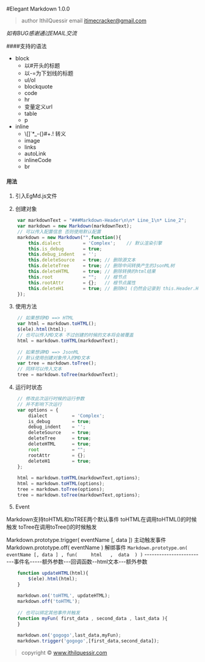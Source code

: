#Elegant Markdown 1.0.0

> author IthilQuessir
> email  itimecracker@gmail.com

*如有BUG感谢通过EMAIL交流*

####支持的语法

* block
	* 以#开头的标题
	* 以-=为下划线的标题
	* ul/ol
	* blockquote
	* code
	* hr
	* 变量定义url
	* table
	* p
* inline
	* \\[]`*_-{}[]()#+.! 转义
	* image
	* links
	* autoLink
	* inlineCode
	* br

#### 用法

1. 引入EgMd.js文件

2. 创建对象

```javascript
	var markdownText = "###Markdown-Header\n\n* Line_1\n* Line_2";
	var markdown = new Markdown(markdownText);
	// 可以传入配置信息 否则使用默认配置
	markdown = new Markdown("",function(){
		this.dialect		= 'Complex';	// 默认渲染引擎
		this.is_debug		= true;
		this.debug_indent	= '';
		this.deleteSource	= true;	// 删除源文本
		this.deleteTree		= true;	// 删除中间转换产生的JsonML树
		this.deleteHTML		= true;	// 删除转换的html结果
		this.root			= "";	// 根节点
		this.rootAttr		= {};	// 根节点属性
		this.deleteH1		= true;	// 删除H1 (仍然会记录到 this.Header.H1)
	});
```

3. 使用方法

```javascript
    // 如果想将MD ==> HTML
    var html = markdown.toHTML();
    $(ele).html(html);
    // 也可以传入MD文本 不过创建的时候的文本将会被覆盖
    html = markdown.toHTML(markdownText);
    
    // 如果想讲MD ==> JsonML
    // 默认使用创建对象传入的MD文本
    var tree = markdown.toTree();
    // 同样可以传入文本
    tree = markdown.toTree(markdownText);
```	

4. 运行时状态

```javascript
    // 修改此次运行时候的运行参数
    // 并不影响下次运行
    var options = {
        dialect			= 'Complex';
        is_debug		= true;
        debug_indent	= '';
        deleteSource	= true;
        deleteTree		= true;
        deleteHTML		= true;
        root			= "";
        rootAttr		= {};
        deleteH1		= true;
    };
	
	html = markdown.toHTML(markdownText,options);
	html = markdown.toHTML(options);
	tree = markdown.toTree(options);
	tree = markdown.toTree(markdownText,options);
```

5. Event

Markdown支持toHTML和toTREE两个默认事件
toHTML在调用toHTML()的时候触发
toTree在调用toTree()的时候触发

Markdown.prototype.trigger( eventName [, data ]) 主动触发事件
Markdown.prototype.off( eventName )     解绑事件
`Markdown.prototype.on( eventName [, data ] , fun(     html   ,  data  ) )`
-------------------------事件名-----额外参数---回调函数--html文本---额外参数

```javascript
	function updateHTML(html){
		$(ele).html(html);
	}
	
	markdown.on('toHTML', updateHTML);
	markdown.off('toHTML');
	
	// 也可以绑定其他事件并触发
	function myFun( first_data , second_data , last_data ){
	}
	
	markdown.on('gogogo',last_data,myFun);
	markdown.trigger('gogogo',[first_data,second_data]);
```	



> copyright © www.ithilquessir.com
